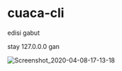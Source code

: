# cuaca-cli

edisi gabut

stay 127.0.0.0 gan

![Screenshot_2020-04-08-17-13-18](https://user-images.githubusercontent.com/49472584/78772900-a490ff80-79bc-11ea-9975-b6af23defb6b.png)
